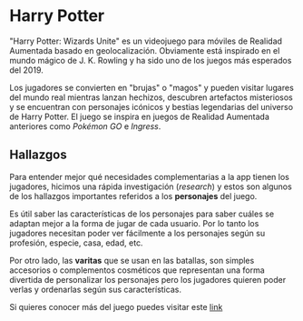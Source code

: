 # Harry Potter
"Harry Potter: Wizards Unite" es un videojuego para móviles de Realidad
Aumentada basado en geolocalización. Obviamente está inspirado en el mundo
mágico de J. K. Rowling y ha sido uno de los juegos más esperados del 2019.

Los jugadores se convierten en "brujas" o "magos" y pueden visitar lugares del
mundo real mientras lanzan hechizos, descubren artefactos misteriosos y se
encuentran con personajes icónicos y bestias legendarias del universo de
Harry Potter. El juego se inspira en juegos de Realidad Aumentada anteriores como
_Pokémon GO_ e _Ingress_.

## Hallazgos
Para entender mejor qué necesidades complementarias a la app tienen los
jugadores, hicimos una rápida investigación (_research_) y estos son algunos de
los hallazgos importantes referidos a los **personajes** del juego.

Es útil saber las características de los personajes para saber cuáles se adaptan
mejor a la forma de jugar de cada usuario. Por lo tanto los jugadores necesitan
poder ver fácilmente a los personajes según su profesión, especie, casa, edad, etc.

Por otro lado, las **varitas** que se usan en las batallas, son simples
accesorios o complementos cosméticos que representan una forma divertida de
personalizar los personajes pero los jugadores quieren poder verlas y ordenarlas
según sus características.

Si quieres conocer más del juego puedes visitar este [link](https://www.hobbyconsolas.com/guias-trucos/harry-potter-wizards-unite)
